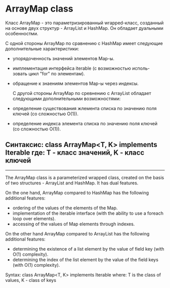 # ArrayMap class


Класс ArrayMap - это параметризированный wrapped-класс,
созданный на основе двух структур - ArrayList и HashMap.
Он обладает дуальными особенностми.

С одной стороны ArrayMap по сравнению с HashMap имеет
  следующие дополнительные характеристики:
- упорядоченность значений элементов Map-ы.
- имплементация интерфейса iterable (с возможностью исполь-
  зовать цикл "for" по элементам).
- обращение к знаениям элементов Map-ы через индексы.

  С другой стороны ArrayMap по сревнению с ArrayList обладает
  следующими дополнительными возможностями:
- определение существования жлемента списка по значению
  поля ключей (со сложностью О(1)).
- определение индекса элемента списка по значению поля
  ключей (со сложностью О(1)).

Синтаксис:
  class ArrayMap<T, K> implements Iterable<T>
  где: Т - класс значений, K - класс ключей
- 
- -------------------------------------------------------------
The ArrayMap class is a parameterized wrapped class,
  created on the basis of two structures - ArrayList and HashMap.
  It has dual features.

On the one hand, ArrayMap compared to HashMap has
the following additional features:
- ordering of the values of the elements of the Map. 
- implementation of the iterable interface (with the ability 
  to use a foreach loop over elements).
- accessing of the values of Map elements through indexes.

On the other hand ArrayMap compared to ArrayList has the following
additional features:
- determining the existence of a list element by the value of
  field key (with O(1) complexity).
- determining the index of the list element by the value of the
  field keys (with O(1) complexity).
 
Syntax:
  class ArrayMap<T, K> implements Iterable<T>
  where: T is the class of values, K - class of keys
